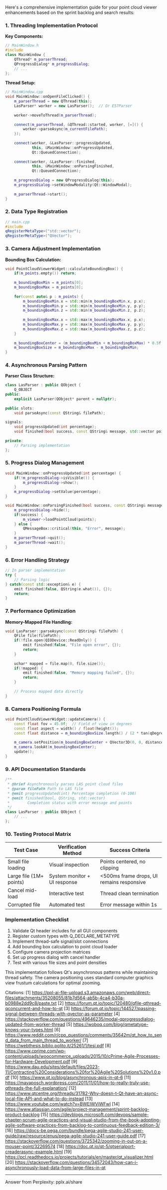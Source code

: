 Here's a comprehensive implementation guide for your point cloud viewer enhancements based on the sprint backlog and search results:

### 1. Threading Implementation Protocol
**Key Components:**
```cpp
// MainWindow.h
#include 
class MainWindow {
    QThread* m_parserThread;
    QProgressDialog* m_progressDialog;
    // ...
};
```

**Thread Setup:**
```cpp
// MainWindow.cpp
void MainWindow::onOpenFileClicked() {
    m_parserThread = new QThread(this);
    LasParser* worker = new LasParser();  // Or E57Parser
    
    worker->moveToThread(m_parserThread);
    
    connect(m_parserThread, &QThread::started, worker, [=]() {
        worker->parseAsync(m_currentFilePath);
    });
    
    connect(worker, &LasParser::progressUpdated,
            this, &MainWindow::onProgressUpdated,
            Qt::QueuedConnection);
    
    connect(worker, &LasParser::finished,
            this, &MainWindow::onParsingFinished,
            Qt::QueuedConnection);
    
    m_progressDialog = new QProgressDialog(this);
    m_progressDialog->setWindowModality(Qt::WindowModal);
    
    m_parserThread->start();
}
```

### 2. Data Type Registration
```cpp
// main.cpp
#include 
qRegisterMetaType>("std::vector");
qRegisterMetaType>("QVector");
```

### 3. Camera Adjustment Implementation
**Bounding Box Calculation:**
```cpp
void PointCloudViewerWidget::calculateBoundingBox() {
    if(m_points.empty()) return;
    
    m_boundingBoxMin = m_points[0];
    m_boundingBoxMax = m_points[0];
    
    for(const auto& p : m_points) {
        m_boundingBoxMin.x = std::min(m_boundingBoxMin.x, p.x);
        m_boundingBoxMin.y = std::min(m_boundingBoxMin.y, p.y);
        m_boundingBoxMin.z = std::min(m_boundingBoxMin.z, p.z);
        
        m_boundingBoxMax.x = std::max(m_boundingBoxMax.x, p.x);
        m_boundingBoxMax.y = std::max(m_boundingBoxMax.y, p.y);
        m_boundingBoxMax.z = std::max(m_boundingBoxMax.z, p.z);
    }
    
    m_boundingBoxCenter = (m_boundingBoxMin + m_boundingBoxMax) * 0.5f;
    m_boundingBoxSize = m_boundingBoxMax - m_boundingBoxMin;
}
```

### 4. Asynchronous Parsing Pattern
**Parser Class Structure:**
```cpp
class LasParser : public QObject {
    Q_OBJECT
public:
    explicit LasParser(QObject* parent = nullptr);
    
public slots:
    void parseAsync(const QString& filePath);
    
signals:
    void progressUpdated(int percentage);
    void finished(bool success, const QString& message, std::vector points);
    
private:
    // Parsing implementation
};
```

### 5. Progress Dialog Management
```cpp
void MainWindow::onProgressUpdated(int percentage) {
    if(!m_progressDialog->isVisible()) {
        m_progressDialog->show();
    }
    m_progressDialog->setValue(percentage);
}

void MainWindow::onParsingFinished(bool success, const QString& message, std::vector points) {
    m_progressDialog->hide();
    if(success) {
        m_viewer->loadPointCloud(points);
    } else {
        QMessageBox::critical(this, "Error", message);
    }
    m_parserThread->quit();
    m_parserThread->wait();
}
```

### 6. Error Handling Strategy
```cpp
// In parser implementation
try {
    // Parsing logic
} catch(const std::exception& e) {
    emit finished(false, QString(e.what()), {});
    return;
}
```

### 7. Performance Optimization
**Memory-Mapped File Handling:**
```cpp
void LasParser::parseAsync(const QString& filePath) {
    QFile file(filePath);
    if(!file.open(QIODevice::ReadOnly)) {
        emit finished(false, "File open error", {});
        return;
    }
    
    uchar* mapped = file.map(0, file.size());
    if(!mapped) {
        emit finished(false, "Memory mapping failed", {});
        return;
    }
    
    // Process mapped data directly
}
```

### 8. Camera Positioning Formula
```cpp
void PointCloudViewerWidget::updateCamera() {
    const float fov = 45.0f;  // Field of view in degrees
    const float aspect = width() / float(height());
    const float distance = m_boundingBoxSize.length() / (2 * tan(qDegreesToRadians(fov/2)));
    
    m_camera.setPosition(m_boundingBoxCenter + QVector3D(0, 0, distance));
    m_camera.lookAt(m_boundingBoxCenter);
    update();
}
```

### 9. API Documentation Standards
```cpp
/**
 * @brief Asynchronously parses LAS point cloud files
 * @param filePath Path to LAS file
 * @emit progressUpdated(int) Percentage completion (0-100)
 * @emit finished(bool, QString, std::vector) 
 *        Completion status with error message and points
 */
class LasParser : public QObject {
    // ...
};
```

### 10. Testing Protocol Matrix

| Test Case               | Verification Method          | Success Criteria                          |
|-------------------------|------------------------------|-------------------------------------------|
| Small file loading      | Visual inspection            | Points centered, no clipping              |
| Large file (1M+ points) | System monitor + UI response | <500ms frame drops, UI remains responsive |
| Cancel mid-load         | Interactive test             | Thread clean termination                  |
| Corrupted file          | Automated test               | Error message within 1s                   |

### Implementation Checklist
1. Validate Qt header includes for all GUI components
2. Register custom types with Q_DECLARE_METATYPE
3. Implement thread-safe signal/slot connections
4. Add bounding box calculation to point cloud loader
5. Configure camera projection matrices
6. Set up progress dialog with cancel handler
7. Test with various file sizes and point densities

This implementation follows Qt's asynchronous patterns while maintaining thread safety. The camera positioning uses standard computer graphics view frustum calculations for optimal zooming.

Citations:
[1] https://ppl-ai-file-upload.s3.amazonaws.com/web/direct-files/attachments/35208055/81b7d564-ab5b-4ca4-b30a-b0988e2dd9c8/paste.txt
[2] https://forum.qt.io/topic/120480/qfile-qthread-qconcurrent-and-how-to-qt
[3] https://forum.qt.io/topic/144527/passing-signal-between-threads-with-qvector-as-parameter
[4] https://stackoverflow.com/questions/49646235/modal-qprogressdialog-updated-from-worker-thread
[5] https://woboq.com/blog/qmetatype-knows-your-types.html
[6] https://www.reddit.com/r/cpp_questions/comments/35642m/qt_how_to_send_data_from_main_thread_to_worker/
[7] https://webthesis.biblio.polito.it/25261/1/tesi.pdf
[8] https://www.cprime.com/wp-content/uploads/woocommerce_uploads/2015/10/cPrime-Agile-Processes-for-Hardware-Development.pdf
[9] https://www.dau.edu/sites/default/files/2023-11/Contracting%20Considerations%20for%20Agile%20Solutions%20v1.0.pdf
[10] https://www.qt.io/blog/asynchronous-apis-in-qt-6
[11] https://mayaposch.wordpress.com/2011/11/01/how-to-really-truly-use-qthreads-the-full-explanation/
[12] https://www.qtcentre.org/threads/31782-Why-doesn-t-Qt-have-an-async-local-file-API-and-what-to-do-instead
[13] https://www.youtube.com/watch?v=BWEIWViWFwI
[14] https://www.atlassian.com/agile/project-management/sprint-backlog-product-backlog
[15] https://devblogs.microsoft.com/devops/sample-chapter-scrum-agile-practices-and-visual-studio-from-the-book-adopting-agile-software-practices-from-backlog-to-continuous-feedback-edition-3/
[16] https://docs-be.pega.com/bundle/pega-agile-studio-241-user-guide/raw/resource/enus/pega-agile-studio-241-user-guide.pdf
[17] https://stackoverflow.com/questions/3725342/zooming-in-out-on-a-mouser-point/32269574
[18] https://doc.qt.io/qt-5/qtserialport-creaderasync-example.html
[19] https://pcl.readthedocs.io/projects/tutorials/en/master/qt_visualizer.html
[20] https://stackoverflow.com/questions/34572043/how-can-i-asynchronously-load-data-from-large-files-in-qt

---
Answer from Perplexity: pplx.ai/share